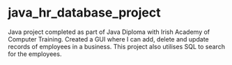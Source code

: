 # java_hr_database_project
Java project completed as part of Java Diploma with Irish Academy of Computer Training. Created a GUI where I can add, delete and update records of employees in a business. This project also utilises SQL to search for the employees.

